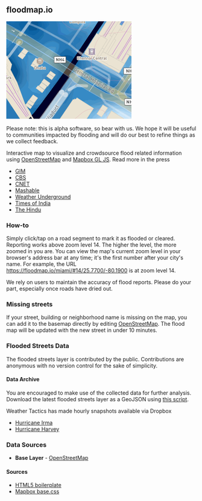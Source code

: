 ## floodmap.io
![](img/demo.gif)

Please note: this is alpha software, so bear with us. We hope it will be useful to communities impacted by flooding and will do our best to refine things as we collect feedback.

Interactive map to visualize and crowdsource flood related information using [OpenStreetMap](http://www.openstreetmap.org/) and [Mapbox GL JS](https://www.mapbox.com/mapbox-gl-js/). Read more in the press

- [GIM](https://www.gim-international.com/content/news/crowdsourced-mapping-projects-aid-post-harvey-disaster-management)
- [CBS](https://www.cbsnews.com/news/houston-harvey-u-flood-maps/?ftag=CNM-00-10aab6a&linkId=41670697)
- [CNET](https://www.cnet.com/news/maps-of-houstons-floods-shows-its-worse-than-you-thought-hurricane-harvey/)
- [Mashable](http://mashable.com/2017/08/30/crowdsource-map-u-flood-tracks-harvey-flooding/#WWljEZGHGmqF)
- [Weather Underground](https://www.wunderground.com/cat6/harvey-houston-most-extreme-rains-ever-major-us-city)
- [Times of India](http://timesofindia.indiatimes.com/tech/apps/Bangalore-techies-build-app-to-help-Chennai-flood-victims/articleshow/50039041.cms)
- [The Hindu](http://www.thehindu.com/news/cities/chennai/crowdsourced-map-to-mark-inundated-areas/article7935008.ece)

### How-to
Simply click/tap on a road segment to mark it as flooded or cleared. Reporting works above zoom level 14. The higher the level, the more zoomed in you are. You can view the map's current zoom level in your browser's address bar at any time; it's the first number after your city's name. For example, the URL https://floodmap.io/miami/#14/25.7700/-80.1900 is at zoom level 14.

We rely on users to maintain the accuracy of flood reports. Please do your part, especially once roads have dried out.

### Missing streets
If your street, building or neighborhood name is missing on the map, you can add it to the basemap directly by editing [OpenStreetMap](http://tasks.openstreetmap.us/). The flood map will be updated with the new street in under 10 minutes.

### Flooded Streets Data
The flooded streets layer is contributed by the public. Contributions are anonymous with no version control for the sake of simplicity.

#### Data Archive
You are encouraged to make use of the collected data for further analysis. Download the latest flooded streets layer as a GeoJSON using [this script](https://github.com/tailwindlabs/flood-map/blob/master/snapshot/uflood-snapshot.py).

Weather Tactics has made hourly snapshots available via Dropbox

- [Hurricane Irma](https://www.dropbox.com/sh/7choc4mv1o1fn2z/AACbqlw5mDvPLQLGwGBJt_oUa?dl=0)
- [Hurricane Harvey](https://www.dropbox.com/sh/525vvot1fe56941/AABRuDQF9qqHs-7B4GNDAdxTa?dl=0)

### Data Sources
- **Base Layer** - [OpenStreetMap](http://openstreetmap.org)

#### Sources
- [HTML5 boilerplate](https://github.com/h5bp/html5-boilerplate)
- [Mapbox base.css](https://www.mapbox.com/base/)

